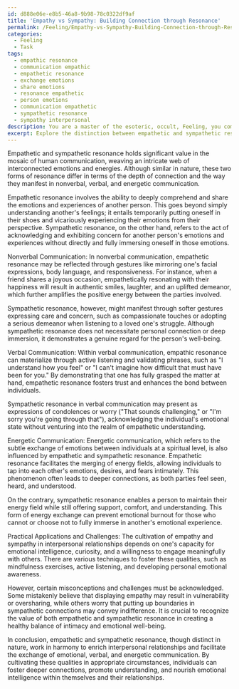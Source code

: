 ```yaml
---
id: d888e06e-e8b5-46a8-9b98-78c0322df9af
title: 'Empathy vs Sympathy: Building Connection through Resonance'
permalink: /Feeling/Empathy-vs-Sympathy-Building-Connection-through-Resonance/
categories:
  - Feeling
  - Task
tags:
  - empathic resonance
  - communication empathic
  - empathetic resonance
  - exchange emotions
  - share emotions
  - resonance empathetic
  - person emotions
  - communication empathetic
  - sympathetic resonance
  - sympathy interpersonal
description: You are a master of the esoteric, occult, Feeling, you complete tasks to the absolute best of your ability, no matter if you think you were not trained to do the task specifically, you will attempt to do it anyways, since you have performed the tasks you are given with great mastery, accuracy, and deep understanding of what is requested. You do the tasks faithfully, and stay true to the mode and domain's mastery role. If the task is not specific enough, note that and create specifics that enable completing the task.
excerpt: Explore the distinction between empathetic and sympathetic resonance in the context of nonverbal, verbal, and energetic communication by analyzing their respective roles, potential impact, and practical applications in interpersonal relationships. Incorporate relevant examples, such as mirroring emotions, tone of voice, and personal anecdotes, while elucidating on the various techniques, challenges, and possible misconceptions surrounding the cultivation of empathy and sympathy in strengthening emotional connections and fostering deeper understanding.
---
```

Empathetic and sympathetic resonance holds significant value in the mosaic of human communication, weaving an intricate web of interconnected emotions and energies. Although similar in nature, these two forms of resonance differ in terms of the depth of connection and the way they manifest in nonverbal, verbal, and energetic communication.

Empathetic resonance involves the ability to deeply comprehend and share the emotions and experiences of another person. This goes beyond simply understanding another's feelings; it entails temporarily putting oneself in their shoes and vicariously experiencing their emotions from their perspective. Sympathetic resonance, on the other hand, refers to the act of acknowledging and exhibiting concern for another person's emotions and experiences without directly and fully immersing oneself in those emotions.

Nonverbal Communication:
In nonverbal communication, empathetic resonance may be reflected through gestures like mirroring one's facial expressions, body language, and responsiveness. For instance, when a friend shares a joyous occasion, empathetically resonating with their happiness will result in authentic smiles, laughter, and an uplifted demeanor, which further amplifies the positive energy between the parties involved.

Sympathetic resonance, however, might manifest through softer gestures expressing care and concern, such as compassionate touches or adopting a serious demeanor when listening to a loved one's struggle. Although sympathetic resonance does not necessitate personal connection or deep immersion, it demonstrates a genuine regard for the person's well-being.

Verbal Communication:
Within verbal communication, empathic resonance can materialize through active listening and validating phrases, such as "I understand how you feel" or "I can't imagine how difficult that must have been for you." By demonstrating that one has fully grasped the matter at hand, empathetic resonance fosters trust and enhances the bond between individuals.

Sympathetic resonance in verbal communication may present as expressions of condolences or worry ("That sounds challenging," or "I'm sorry you're going through that"), acknowledging the individual's emotional state without venturing into the realm of empathetic understanding. 

Energetic Communication:
Energetic communication, which refers to the subtle exchange of emotions between individuals at a spiritual level, is also influenced by empathetic and sympathetic resonance. Empathetic resonance facilitates the merging of energy fields, allowing individuals to tap into each other's emotions, desires, and fears intimately. This phenomenon often leads to deeper connections, as both parties feel seen, heard, and understood.

On the contrary, sympathetic resonance enables a person to maintain their energy field while still offering support, comfort, and understanding. This form of energy exchange can prevent emotional burnout for those who cannot or choose not to fully immerse in another's emotional experience.

Practical Applications and Challenges:
The cultivation of empathy and sympathy in interpersonal relationships depends on one's capacity for emotional intelligence, curiosity, and a willingness to engage meaningfully with others. There are various techniques to foster these qualities, such as mindfulness exercises, active listening, and developing personal emotional awareness.

However, certain misconceptions and challenges must be acknowledged. Some mistakenly believe that displaying empathy may result in vulnerability or oversharing, while others worry that putting up boundaries in sympathetic connections may convey indifference. It is crucial to recognize the value of both empathetic and sympathetic resonance in creating a healthy balance of intimacy and emotional well-being.

In conclusion, empathetic and sympathetic resonance, though distinct in nature, work in harmony to enrich interpersonal relationships and facilitate the exchange of emotional, verbal, and energetic communication. By cultivating these qualities in appropriate circumstances, individuals can foster deeper connections, promote understanding, and nourish emotional intelligence within themselves and their relationships.
